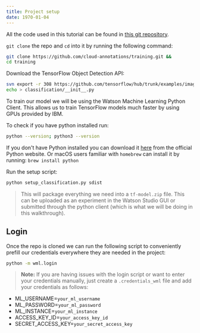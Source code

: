 ```yaml
---
title: Project setup
date: 1970-01-04
---
```

All the code used in this tutorial can be found in [this git repository](https://github.com/cloud-annotations/training).

`git clone` the repo and `cd` into it by running the following command:
```bash
git clone https://github.com/cloud-annotations/training.git &&
cd training
```

Download the TensorFlow Object Detection API:
```bash
svn export -r 308 https://github.com/tensorflow/hub/trunk/examples/image_retraining classification
echo > classification/__init__.py
```

To train our model we will be using the Watson Machine Learning Python Client. This allows us to train TensorFlow models much faster by using GPUs provided by IBM.

To check if you have python installed run:
```bash
python --version; python3 --version
```

If you don't have Python installed you can download it [here](https://www.python.org/downloads/release/python-367/) from the official Python website. Or macOS users familiar with `homebrew` can install it by running: `brew install python`

Run the setup script:
```bash
python setup_classification.py sdist
```
> This will package everything we need into a `tf-model.zip` file. This can be uploaded as an experiment in the Watson Studio GUI or submitted through the python client (which is what we will be doing in this walkthrough).

## Login
Once the repo is cloned we can run the following script to conveniently prefill our credentials everywhere they are needed in the project:
```bash
python -m wml.login
```

> **Note:** If you are having issues with the login script or want to enter your credentials manually, just create a `.credentials_wml` file and add your credentials as follows:
* ML_USERNAME=`your_ml_username`
* ML_PASSWORD=`your_ml_password`
* ML_INSTANCE=`your_ml_instance`
* ACCESS_KEY_ID=`your_access_key_id`
* SECRET_ACCESS_KEY=`your_secret_access_key`

